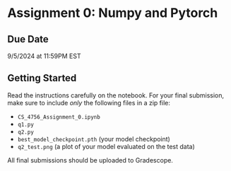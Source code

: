 # Assignment 0: Numpy and Pytorch

## Due Date
9/5/2024 at 11:59PM EST

## Getting Started
Read the instructions carefully on the notebook. For your final submission, make sure to include *only* the following files in a zip file:
- `CS_4756_Assignment_0.ipynb`
- `q1.py`
- `q2.py`
- `best_model_checkpoint.pth` (your model checkpoint)
- `q2_test.png` (a plot of your model evaluated on the test data)

All final submissions should be uploaded to Gradescope.
